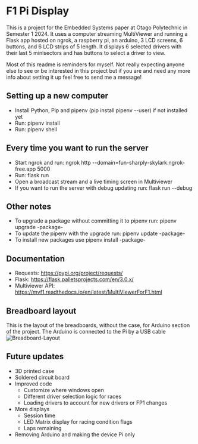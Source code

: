 # F1 Pi Display

This is a project for the Embedded Systems paper at Otago Polytechnic in Semester 1 2024.
It uses a computer streaming MultiViewer and running a Flask app hosted on ngrok, a raspberry pi, an arduino, 3 LCD screens, 6 buttons, and 6 LCD strips of 5 length.
It displays 6 selected drivers with their last 5 minisectors and has buttons to select a driver to view.

Most of this readme is reminders for myself. Not really expecting anyone else to see or be interested in this project but if you are and need any more info about setting it up feel free to send me a message!

## Setting up a new computer

- Install Python, Pip and pipenv (pip install pipenv --user) if not installed yet
- Run: pipenv install
- Run: pipenv shell

## Every time you want to run the server

- Start ngrok and run: ngrok http --domain=fun-sharply-skylark.ngrok-free.app 5000
- Run: flask run
- Open a broadcast stream and a live timing screen in Multiviewer
- If you want to run the server with debug updating run: flask run --debug

## Other notes

- To upgrade a package without committing it to pipenv run: pipenv upgrade -package-
- To update the pipenv with the upgrade run: pipenv update -package-
- To install new packages use pipenv install -package-

## Documentation

- Requests: <https://pypi.org/project/requests/>
- Flask: <https://flask.palletsprojects.com/en/3.0.x/>
- Multiviewer API: <https://mvf1.readthedocs.io/en/latest/MultiViewerForF1.html>

## Breadboard layout

This is the layout of the breadboards, without the case, for Arduino section of the project. The Arduino is connected to the Pi by a USB cable
![Breadboard-Layout](https://github.com/user-attachments/assets/43ecf02f-76b0-43be-b8bd-1d156154dab9)


## Future updates

- 3D printed case
- Soldered circuit board
- Improved code
  - Customize where windows open
  - Different driver selection logic for races
  - Loading drivers to account for new drivers or FP1 changes
- More displays
  - Session time
  - LED Matrix display for racing condition flags
  - Laps remaining
- Removing Arduino and making the device Pi only
